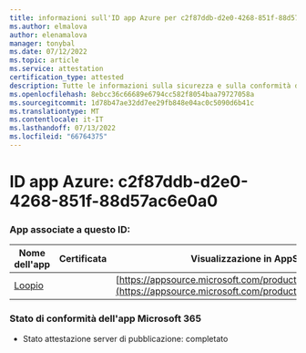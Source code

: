 ```yaml
---
title: informazioni sull'ID app Azure per c2f87ddb-d2e0-4268-851f-88d57ac6e0a0
ms.author: elmalova
author: elenamalova
manager: tonybal
ms.date: 07/12/2022
ms.topic: article
ms.service: attestation
certification_type: attested
description: Tutte le informazioni sulla sicurezza e sulla conformità disponibili per c2f87ddb-d2e0-4268-851f-88d57ac6e0a0.
ms.openlocfilehash: 8ebcc36c66689e6794cc582f8054baa79727058a
ms.sourcegitcommit: 1d78b47ae32dd7ee29fb848e04ac0c5090d6b41c
ms.translationtype: MT
ms.contentlocale: it-IT
ms.lasthandoff: 07/13/2022
ms.locfileid: "66764375"
---
```

# <a name="azure-app-id-c2f87ddb-d2e0-4268-851f-88d57ac6e0a0"></a>ID app Azure: c2f87ddb-d2e0-4268-851f-88d57ac6e0a0


### <a name="apps-associated-with-this-id"></a>App associate a questo ID:
| **Nome dell'app** | **Certificata** | **Visualizzazione in AppSource** |
|--------------|---------------|-----------------------|
| [Loopio](../forward/WA200004103.md) |  | [https://appsource.microsoft.com/product/office/WA200004103](https://appsource.microsoft.com/product/office/WA200004103) |

### <a name="microsoft-365-app-compliance-status"></a>Stato di conformità dell'app Microsoft 365
- Stato attestazione server di pubblicazione: completato
